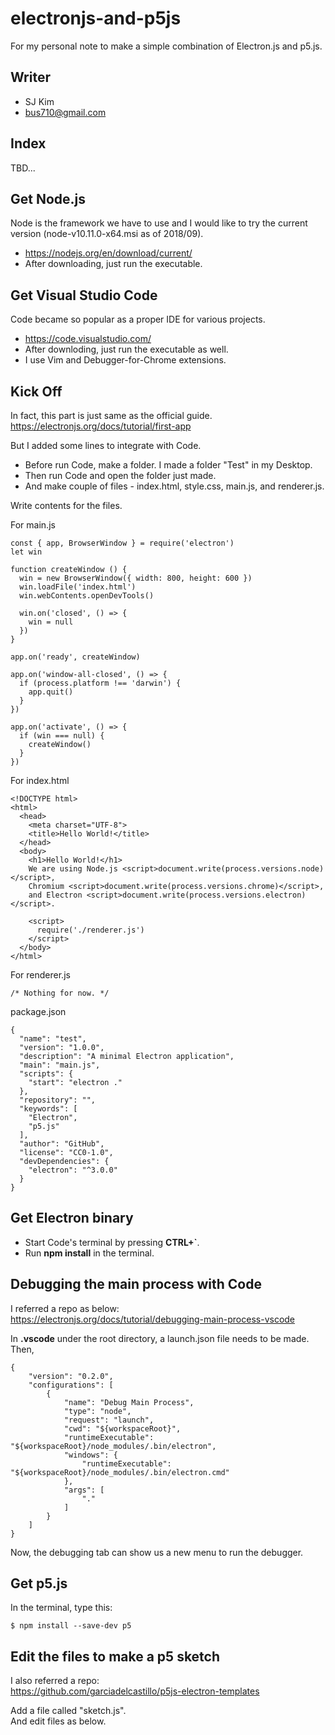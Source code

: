 # electronjs-and-p5js

For my personal note to make a simple combination of Electron.js and p5.js.

## Writer

* SJ Kim
* bus710@gmail.com

## Index  
  
TBD...
  
## Get Node.js  
  
Node is the framework we have to use and I would like to try the current version (node-v10.11.0-x64.msi as of 2018/09).  
- https://nodejs.org/en/download/current/
- After downloading, just run the executable.
  
## Get Visual Studio Code
  
Code became so popular as a proper IDE for various projects.
- https://code.visualstudio.com/
- After downloding, just run the executable as well.
- I use Vim and Debugger-for-Chrome extensions.
  
## Kick Off

In fact, this part is just same as the official guide.  
https://electronjs.org/docs/tutorial/first-app  

But I added some lines to integrate with Code.  
  
- Before run Code, make a folder. I made a folder "Test" in my Desktop.
- Then run Code and open the folder just made.
- And make couple of files - index.html, style.css, main.js, and renderer.js.
  
Write contents for the files.  
  
For main.js
```
const { app, BrowserWindow } = require('electron')
let win
  
function createWindow () {    
  win = new BrowserWindow({ width: 800, height: 600 })
  win.loadFile('index.html')
  win.webContents.openDevTools()

  win.on('closed', () => {
    win = null
  })
}

app.on('ready', createWindow)

app.on('window-all-closed', () => {
  if (process.platform !== 'darwin') {
    app.quit()
  }
})

app.on('activate', () => {
  if (win === null) {
    createWindow()
  }
})
```

For index.html
```
<!DOCTYPE html>
<html>
  <head>
    <meta charset="UTF-8">
    <title>Hello World!</title>
  </head>
  <body>
    <h1>Hello World!</h1>
    We are using Node.js <script>document.write(process.versions.node)</script>,
    Chromium <script>document.write(process.versions.chrome)</script>,
    and Electron <script>document.write(process.versions.electron)</script>.

    <script>
      require('./renderer.js')
    </script>
  </body>
</html>
```

For renderer.js
```
/* Nothing for now. */
```

package.json
```
{
  "name": "test",
  "version": "1.0.0",
  "description": "A minimal Electron application",
  "main": "main.js",
  "scripts": {
    "start": "electron ."
  },
  "repository": "",
  "keywords": [
    "Electron",
    "p5.js"
  ],
  "author": "GitHub",
  "license": "CC0-1.0",
  "devDependencies": {
    "electron": "^3.0.0"
  }
}
```

## Get Electron binary

- Start Code's terminal by pressing **CTRL+\`**.
- Run **npm install** in the terminal.

## Debugging the main process with Code
  
I referred a repo as below:  
https://electronjs.org/docs/tutorial/debugging-main-process-vscode  

In **.vscode** under the root directory, a launch.json file needs to be made.  
Then,  
```
{
    "version": "0.2.0",
    "configurations": [
        {
            "name": "Debug Main Process",
            "type": "node",
            "request": "launch",
            "cwd": "${workspaceRoot}",
            "runtimeExecutable": "${workspaceRoot}/node_modules/.bin/electron",
            "windows": {
                "runtimeExecutable": "${workspaceRoot}/node_modules/.bin/electron.cmd"
            },
            "args": [
                "."
            ]
        }
    ]
}
```

Now, the debugging tab can show us a new menu to run the debugger.  
  
## Get p5.js

In the terminal, type this:  
```
$ npm install --save-dev p5
```
  
## Edit the files to make a p5 sketch

I also referred a repo:  
https://github.com/garciadelcastillo/p5js-electron-templates
  
Add a file called "sketch.js".  
And edit files as below.  
  

